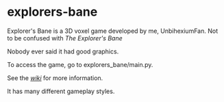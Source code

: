 # explorers-bane

Explorer's Bane is a 3D voxel game developed by me, UnbihexiumFan. Not to be confused with _The Explorer's Bane_

Nobody ever said it had good graphics.

To access the game, go to explorers_bane/main.py.

See the [_wiki_](https://github.com/UnbihexiumFan/explorers-bane/wiki) for more information.

It has many different gameplay styles.
